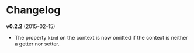 # Changelog

**v0.2.2** (2015-02-15)
- The property `kind` on the context is now omitted if the context is neither a getter nor setter.
